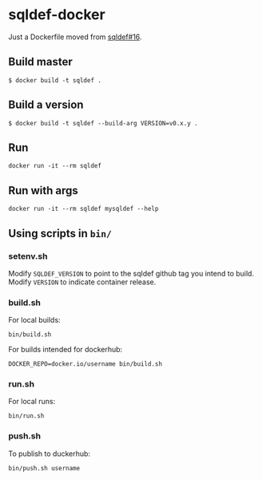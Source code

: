 # sqldef-docker

Just a Dockerfile moved from [sqldef#16](https://github.com/k0kubun/sqldef/pull/16).

## Build master

```
$ docker build -t sqldef .
```

## Build a version

```
$ docker build -t sqldef --build-arg VERSION=v0.x.y .
```

## Run
```
docker run -it --rm sqldef 
```

## Run with args
```
docker run -it --rm sqldef mysqldef --help
```

## Using scripts in `bin/`

### setenv.sh
Modify `SQLDEF_VERSION` to point to the sqldef github tag you intend to build.  
Modify `VERSION` to indicate container release.  

### build.sh
For local builds:
```
bin/build.sh 
```

For builds intended for dockerhub:
```
DOCKER_REPO=docker.io/username bin/build.sh 
```

### run.sh
For local runs:
```
bin/run.sh
```

### push.sh
To publish to duckerhub:
```
bin/push.sh username
```
